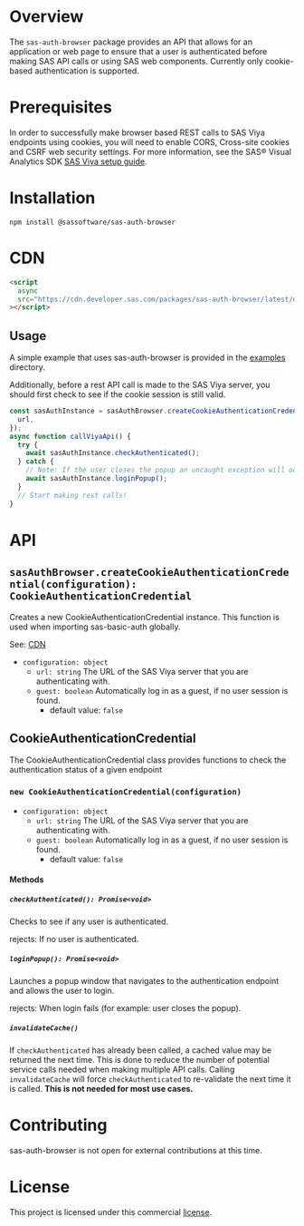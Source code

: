 # Overview

The `sas-auth-browser` package provides an API that allows for an application or web page to ensure that a user is authenticated before making SAS API calls or using SAS web components. Currently only cookie-based authentication is supported.

# Prerequisites

In order to successfully make browser based REST calls to SAS Viya endpoints using cookies, you will need to enable CORS, Cross-site cookies and CSRF web security settings. For more information, see the SAS® Visual Analytics SDK [SAS Viya setup guide](https://developer.sas.com/sdk/va/docs/guides/viya-setup/).

# Installation

```
npm install @sassoftware/sas-auth-browser
```

# CDN

```html
<script
  async
  src="https://cdn.developer.sas.com/packages/sas-auth-browser/latest/dist/index.min.js"
></script>
```

## Usage

A simple example that uses sas-auth-browser is provided in the [examples](./examples) directory.

Additionally, before a rest API call is made to the SAS Viya server, you should first check to see if the cookie session is still valid.

```ts
const sasAuthInstance = sasAuthBrowser.createCookieAuthenticationCredential({
  url,
});
async function callViyaApi() {
  try {
    await sasAuthInstance.checkAuthenticated();
  } catch {
    // Note: If the user closes the popup an uncaught exception will occur.
    await sasAuthInstance.loginPopup();
  }
  // Start making rest calls!
}
```

# API

## `sasAuthBrowser.createCookieAuthenticationCredential(configuration): CookieAuthenticationCredential`

Creates a new CookieAuthenticationCredential instance. This function is used when importing sas-basic-auth globally.

See: [CDN](#CDN)

- `configuration: object`
  - `url: string` The URL of the SAS Viya server that you are authenticating with.
  - `guest: boolean` Automatically log in as a guest, if no user session is found.
    - default value: `false`

## CookieAuthenticationCredential

The CookieAuthenticationCredential class provides functions to check the authentication status of a given endpoint

### `new CookieAuthenticationCredential(configuration)`

- `configuration: object`
  - `url: string` The URL of the SAS Viya server that you are authenticating with.
  - `guest: boolean` Automatically log in as a guest, if no user session is found.
    - default value: `false`

#### Methods

##### `checkAuthenticated(): Promise<void>`

Checks to see if any user is authenticated.

rejects: If no user is authenticated.

##### `loginPopup(): Promise<void>`

Launches a popup window that navigates to the authentication endpoint and allows the user to login.

rejects: When login fails (for example: user closes the popup).

##### `invalidateCache()`

If `checkAuthenticated` has already been called, a cached value may be returned the next time. This is done to reduce the number of potential service calls needed when making multiple API calls. Calling `invalidateCache` will force `checkAuthenticated` to re-validate the next time it is called. **This is not needed for most use cases.**

# Contributing

sas-auth-browser is not open for external contributions at this time.

# License

This project is licensed under this commercial [license](../license).
